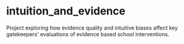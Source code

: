 # intuition_and_evidence
Project exploring how evidence quality and intuitive biases affect key gatekeepers' evaluations of evidence based school interventions. 
